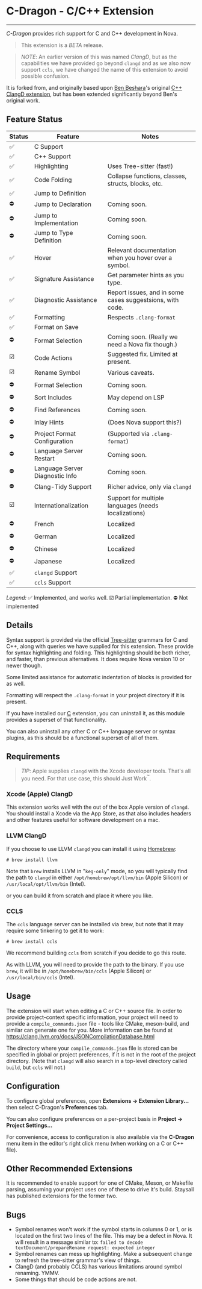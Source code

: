 # C-Dragon - C/C++ Extension

---

_C-Dragon_ provides rich support for C and C++ development in Nova.

> This extension is a _BETA_ release.

> _NOTE_: An earlier version of this was named _ClangD_, but as the
> capabilities we have provided go beyond `clangd` and as we also now support `ccls`,
> we have changed the name of this extension to avoid possible confusion.

It is forked from, and originally based upon
[Ben Beshara][1]'s original [C++ ClangD extension][2],
but has been extended significantly beyond Ben's original work.

## Feature Status

| Status | Feature                         | Notes                                                     |
| ------ | ------------------------------- | --------------------------------------------------------- |
| ✅     | C Support                       |                                                           |
| ✅     | C++ Support                     |                                                           |
| ✅     | Highlighting                    | Uses Tree-sitter (fast!)                                  |
| ✅     | Code Folding                    | Collapse functions, classes, structs, blocks, etc.        |
| ✅     | Jump to Definition              |                                                           |
| ⛔️    | Jump to Declaration             | Coming soon.                                              |
| ⛔️    | Jump to Implementation          | Coming soon.                                              |
| ⛔️    | Jump to Type Definition         | Coming soon.                                              |
| ✅     | Hover                           | Relevant documentation when you hover over a symbol.      |
| ✅     | Signature Assistance            | Get parameter hints as you type.                          |
| ✅     | Diagnostic Assistance           | Report issues, and in some cases suggestsions, with code. |
| ✅     | Formatting                      | Respects `.clang-format`                                  |
| ✅     | Format on Save                  |                                                           |
| ⛔️    | Format Selection                | Coming soon. (Really we need a Nova fix though.)          |
| ☑️     | Code Actions                    | Suggested fix. Limited at present.                        |
| ☑️     | Rename Symbol                   | Various caveats.                                          |
| ⛔️    | Format Selection                | Coming soon.                                              |
| ⛔️    | Sort Includes                   | May depend on LSP                                         |
| ⛔️    | Find References                 | Coming soon.                                              |
| ⛔️    | Inlay Hints                     | (Does Nova support this?)                                 |
| ⛔️    | Project Format Configuration    | (Supported via `.clang-format`)                           |
| ⛔️    | Language Server Restart         | Coming soon.                                              |
| ⛔️    | Language Server Diagnostic Info | Coming soon.                                              |
| ⛔️    | Clang-Tidy Support              | Richer advice, only via `clangd`                          |
| ☑️     | Internationalization            | Support for multiple languages (needs localizations)      |
| ⛔️    | French                          | Localized                                                 |
| ⛔️    | German                          | Localized                                                 |
| ⛔️    | Chinese                         | Localized                                                 |
| ⛔️    | Japanese                        | Localized                                                 |
| ✅     | `clangd` Support                |                                                           |
| ✅     | `ccls` Support                  |                                                           |

_Legend:_
✅ Implemented, and works well.
☑️ Partial implementation.
⛔️ Not implemented

## Details

Syntax support is provided via the official [Tree-sitter][3] grammars for C and C++, along
with queries we have supplied for this extension. These provide for syntax highlighting
and folding. This highlighting should be both richer, and faster, than previous alternatives.
It does require Nova version 10 or newer though.

Some limited assistance for automatic indentation of blocks is provided
for as well.

Formatting will respect the `.clang-format` in your
project directory if it is present.

If you have installed our [C][4] extension, you can uninstall it, as this module
provides a superset of that functionality.

You can also uninstall any other C or C++ language server or syntax plugins,
as this should be a functional superset of all of them.

## Requirements

> _TIP_: Apple supplies `clangd` with the Xcode developer tools. That's all you need.
> For that use case, this should Just Work<sup>&trade;</sup>.

### Xcode (Apple) ClangD

This extension works well with the out of the box Apple version of `clangd`.
You should install a Xcode via the App Store, as that also includes headers
and other features useful for software development on a mac.

### LLVM ClangD

If you choose to use LLVM `clangd` you can install it using [Homebrew][5]:

```
# brew install llvm
```

Note that `brew` installs LLVM in "`keg-only`" mode, so you will typically
find the path to `clangd` in either `/opt/homebrew/opt/llvm/bin` (Apple Silicon)
or `/usr/local/opt/llvm/bin` (Intel).

or you can build it from scratch and place it where you like.

### CCLS

The `ccls` language server can be installed via brew, but note that
it may require some tinkering to get it to work:

```
# brew install ccls
```

We recommend building `ccls` from scratch if you decide to go this route.

As with LLVM, you will need to provide the path to the binary.
If you use `brew`, it will be in `/opt/homebrew/bin/ccls` (Apple Silicon)
or `/usr/local/bin/ccls` (Intel).

## Usage

The extension will start when editing a C or C++ source file. In order to provide project-context specific information, your project will need to provide a `compile_commands.json` file - tools like CMake, meson-build, and similar can generate one for you. More information can be found at https://clang.llvm.org/docs/JSONCompilationDatabase.html

The directory where your `compile_commands.json` file is stored can be specified in global or project preferences, if it is not in the root of the project directory. (Note that `clangd` will also search in a top-level directory called `build`, but `ccls` will not.)

## Configuration

To configure global preferences, open **Extensions → Extension Library...** then select C-Dragon's **Preferences** tab.

You can also configure preferences on a per-project basis in **Project → Project Settings...**

For convenience, access to configuration is also available via the **C-Dragon** menu item in the
editor's right click menu (when working on a C or C++ file).

## Other Recommended Extensions

It is recommended to enable support for one of CMake, Meson, or Makefile parsing,
assuming your project uses one of these to drive it's build.
Staysail has published extensions for the former two.

## Bugs

- Symbol renames won't work if the symbol starts in columns 0 or 1, or is located
  on the first two lines of the file. This may be a defect in Nova.
  It will result in a message similar to: `failed to decode textDocument/prepareRename request: expected integer`
- Symbol renames can mess up highlighting. Make a subsequent change to refresh the
  tree-sitter grammar's view of things.
- ClangD (and probably CCLS) has various limitations around symbol renaming. YMMV.
- Some things that should be code actions are not.

[1]: https://benbeshara.id.au/ "Ben Beshara"
[2]: https://example.com/clangd-nova-extension
[3]: https://tree-sitter.github.io/tree-sitter/ "Tree-sitter web site"
[4]: https://github.com/staysail/nova-c "Tree-sitter grammar for C"
[5]: https://brew.sh "Homebrew package manager"

